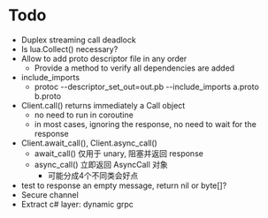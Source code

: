 # Todo

* Duplex streaming call deadlock
* Is lua.Collect() necessary?
* Allow to add proto descriptor file in any order
	+ Provide a method to verify all dependencies are added
* include_imports
	+ protoc --descriptor_set_out=out.pb --include_imports a.proto b.proto
* Client.call() returns immediately a Call object
	+ no need to run in coroutine
	+ in most cases, ignoring the response, no need to wait for the response
* Client.await_call(), Client.async_call()
	* await_call() 仅用于 unary, 阻塞并返回 response
	* async_call() 立即返回 AsyncCall 对象
		- 可能分成4个不同类会好点
* test to response an empty message, return nil or byte[]?
* Secure channel
* Extract c# layer: dynamic grpc